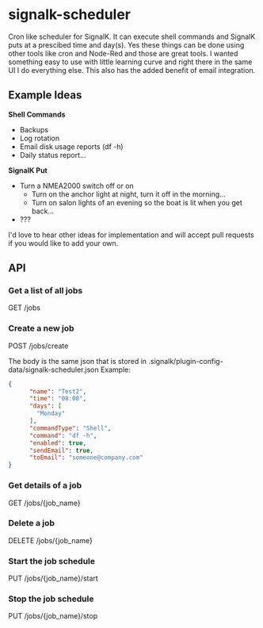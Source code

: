 # signalk-scheduler

Cron like scheduler for SignalK. It can execute shell commands and SignalK puts at a prescibed time and day(s).
Yes these things can be done using other tools like cron and Node-Red and those are great tools. I wanted something easy to use with little 
learning curve and right there in the same UI I do everything else. This also has the added benefit of email integration.

## Example Ideas

**Shell Commands**
* Backups
* Log rotation
* Email disk usage reports (df -h)
* Daily status report...

**SignalK Put**
* Turn a NMEA2000 switch off or on
  * Turn on the anchor light at night, turn it off in the morning...
  * Turn on salon lights of an evening so the boat is lit when you get back...
* ???

I'd love to hear other ideas for implementation and will accept pull requests if you would like to add your own.

## API
### Get a list of all jobs
GET /jobs

### Create a new job
POST /jobs/create

The body is the same json that is stored in .signalk/plugin-config-data/signalk-scheduler.json
Example:
```JSON
{
      "name": "Test2",
      "time": "08:00",
      "days": [
        "Monday"
      ],
      "commandType": "Shell",
      "command": "df -h",
      "enabled": true,
      "sendEmail": true,
      "toEmail": "someone@company.com"
}
```

### Get details of a job
GET /jobs/{job_name}

### Delete a job
DELETE /jobs/{job_name}

### Start the job schedule
PUT /jobs/{job_name}/start

### Stop the job schedule
PUT /jobs/{job_name}/stop




